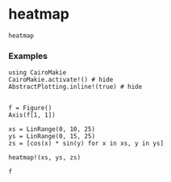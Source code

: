 # heatmap

```@docs
heatmap
```

### Examples

```@example
using CairoMakie
CairoMakie.activate!() # hide
AbstractPlotting.inline!(true) # hide


f = Figure()
Axis(f[1, 1])

xs = LinRange(0, 10, 25)
ys = LinRange(0, 15, 25)
zs = [cos(x) * sin(y) for x in xs, y in ys]

heatmap!(xs, ys, zs)

f
```
